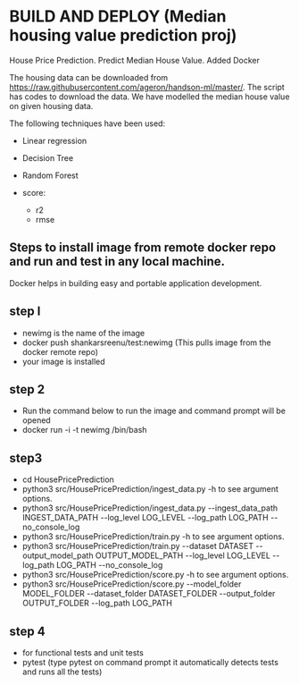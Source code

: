 # BUILD AND DEPLOY (Median housing value prediction proj)
House Price Prediction.
Predict Median House Value.
Added Docker 

The housing data can be downloaded from https://raw.githubusercontent.com/ageron/handson-ml/master/. The script has codes to download the data. We have modelled the median house value on given housing data. 

The following techniques have been used: 

 - Linear regression
 - Decision Tree
 - Random Forest

 - score:
    - r2
    - rmse
  
## Steps to install image from remote docker repo and run  and test in any local machine.
   Docker helps in building easy and portable application development.
## step l
- newimg is the name of the image
- docker push shankarsreenu/test:newimg (This pulls image from the docker remote repo)
- your image is installed

## step 2
  - Run the command below to run the image and  command prompt will be opened
  - docker run -i -t  newimg  /bin/bash
  
## step3
  - cd HousePricePrediction
  - python3 src/HousePricePrediction/ingest_data.py -h to see argument options.
  - python3 src/HousePricePrediction/ingest_data.py --ingest_data_path INGEST_DATA_PATH --log_level LOG_LEVEL --log_path LOG_PATH --no_console_log
  - python3 src/HousePricePrediction/train.py -h to see argument options.
  - python3 src/HousePricePrediction/train.py  --dataset DATASET --output_model_path OUTPUT_MODEL_PATH --log_level LOG_LEVEL --log_path LOG_PATH --no_console_log
  - python3 src/HousePricePrediction/score.py -h to see argument options.
  - python3 src/HousePricePrediction/score.py --model_folder MODEL_FOLDER --dataset_folder DATASET_FOLDER --output_folder OUTPUT_FOLDER --log_path LOG_PATH
## step 4
 - for functional tests and unit tests 
 - pytest (type pytest on command prompt it automatically detects tests and runs all the tests) 
